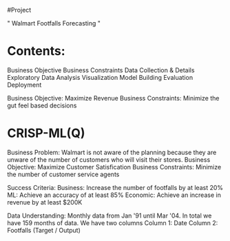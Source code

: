 #Project

" Walmart Footfalls Forecasting "

# Contents:

Business Objective
Business Constraints
Data Collection & Details
Exploratory Data Analysis
Visualization
Model Building 
Evaluation
Deployment

Business Objective: Maximize Revenue
Business Constraints: Minimize the gut feel based decisions

# CRISP-ML(Q)
Business Problem: Walmart is not aware of the planning because they are unware of the number of customers who will visit their stores.
Business Objective: Maximize Customer Satisfication
Business Constraints: Minimize the number of customer service agents

Success Criteria: 
    Business: Increase the number of footfalls by at least 20%
    ML: Achieve an accuracy of at least 85%
    Economic: Achieve an increase in revenue by at least $200K

Data Understanding:
    Monthly data from Jan '91 until Mar '04. In total we have 159 months of data. 
    We have two columns
    Column 1: Date
    Column 2: Footfalls (Target / Output) 
